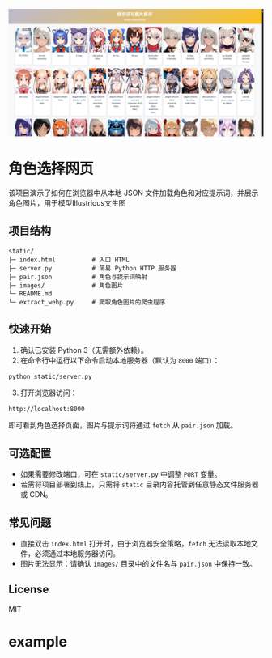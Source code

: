 ![展示图片](./show_case.png)
# 角色选择网页

该项目演示了如何在浏览器中从本地 JSON 文件加载角色和对应提示词，并展示角色图片，用于模型Illustrious文生图


## 项目结构

```
static/
├─ index.html          # 入口 HTML
├─ server.py           # 简易 Python HTTP 服务器
├─ pair.json           # 角色与提示词映射
├─ images/             # 角色图片
└─ README.md
└─ extract_webp.py     # 爬取角色图片的爬虫程序
```

## 快速开始

1. 确认已安装 Python 3（无需额外依赖）。
2. 在命令行中运行以下命令启动本地服务器（默认为 `8000` 端口）：

```bash
python static/server.py
```

3. 打开浏览器访问：

```
http://localhost:8000
```

即可看到角色选择页面，图片与提示词将通过 `fetch` 从 `pair.json` 加载。

## 可选配置

- 如果需要修改端口，可在 `static/server.py` 中调整 `PORT` 变量。
- 若需将项目部署到线上，只需将 `static` 目录内容托管到任意静态文件服务器或 CDN。

## 常见问题

- 直接双击 `index.html` 打开时，由于浏览器安全策略，`fetch` 无法读取本地文件，必须通过本地服务器访问。
- 图片无法显示：请确认 `images/` 目录中的文件名与 `pair.json` 中保持一致。

## License

MIT
# example
